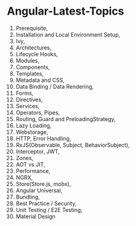 # Angular-Latest-Topics

1.	Prerequisite,
2.	Installation and Local Environment Setup,
3.	Ivy,
4.	Architectures,
5.	Lifecycle Hooks,
6.	Modules,
7.	Components,
8.	Templates,
9.	Metadata and CSS,
10.	Data Binding / Data Rendering,
11.	Forms,
12.	Directives,
13.	Services,
14.	Operators, Pipes,
15.	Routing, Guard and PreloadingStrategy,
16.	Lazy Loading,
17.	Webstorage,
18.	HTTP, Error Handling,
19.	RxJS(Observable, Subject, BehaviorSubject), 
20.	Interceptor, JWT,
21.	Zones,
22.	AOT vs JIT,
23.	Performance,
24.	NGRX,
25.	Store(Store.js, mobx),
26.	Angular Universal,
27.	Bundling,
28.	Best Practice / Security,
29.	Unit Testing / E2E Testing,
30.	Material Design
